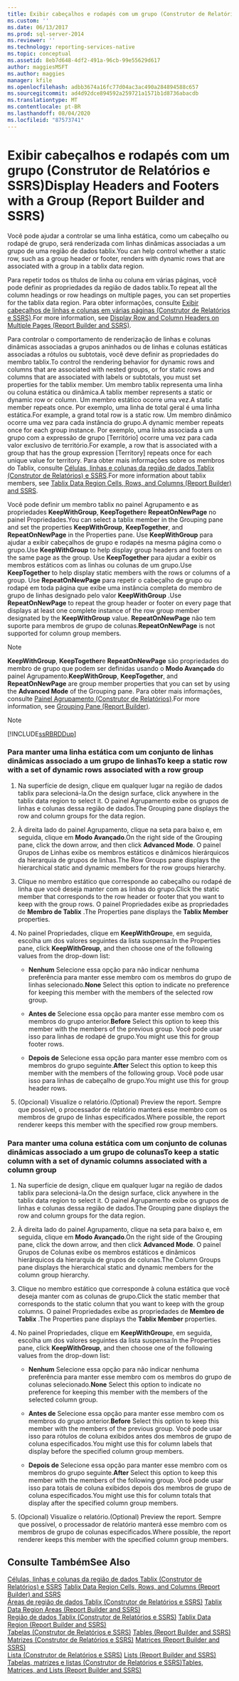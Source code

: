 ```yaml
---
title: Exibir cabeçalhos e rodapés com um grupo (Construtor de Relatórios e SSRS) | Microsoft Docs
ms.custom: ''
ms.date: 06/13/2017
ms.prod: sql-server-2014
ms.reviewer: ''
ms.technology: reporting-services-native
ms.topic: conceptual
ms.assetid: 8eb7d648-4df2-491a-96cb-99e55629d617
author: maggiesMSFT
ms.author: maggies
manager: kfile
ms.openlocfilehash: adbb3674a16fc77d04ac3ac490a284894588c657
ms.sourcegitcommit: ad4d92dce894592a259721a1571b1d8736abacdb
ms.translationtype: MT
ms.contentlocale: pt-BR
ms.lasthandoff: 08/04/2020
ms.locfileid: "87573741"
---
```

# <a name="display-headers-and-footers-with-a-group-report-builder-and-ssrs"></a><span data-ttu-id="f2cd4-102">Exibir cabeçalhos e rodapés com um grupo (Construtor de Relatórios e SSRS)</span><span class="sxs-lookup"><span data-stu-id="f2cd4-102">Display Headers and Footers with a Group (Report Builder and SSRS)</span></span>
  <span data-ttu-id="f2cd4-103">Você pode ajudar a controlar se uma linha estática, como um cabeçalho ou rodapé de grupo, será renderizada com linhas dinâmicas associadas a um grupo de uma região de dados tablix.</span><span class="sxs-lookup"><span data-stu-id="f2cd4-103">You can help control whether a static row, such as a group header or footer, renders with dynamic rows that are associated with a group in a tablix data region.</span></span>  
  
 <span data-ttu-id="f2cd4-104">Para repetir todos os títulos de linha ou coluna em várias páginas, você pode definir as propriedades da região de dados tablix.</span><span class="sxs-lookup"><span data-stu-id="f2cd4-104">To repeat all the column headings or row headings on multiple pages, you can set properties for the tablix data region.</span></span> <span data-ttu-id="f2cd4-105">Para obter informações, consulte [Exibir cabeçalhos de linhas e colunas em várias páginas &#40;Construtor de Relatórios e SSRS&#41;](display-row-and-column-headers-on-multiple-pages-report-builder-and-ssrs.md).</span><span class="sxs-lookup"><span data-stu-id="f2cd4-105">For more information, see [Display Row and Column Headers on Multiple Pages &#40;Report Builder and SSRS&#41;](display-row-and-column-headers-on-multiple-pages-report-builder-and-ssrs.md).</span></span>  
  
 <span data-ttu-id="f2cd4-106">Para controlar o comportamento de renderização de linhas e colunas dinâmicas associadas a grupos aninhados ou de linhas e colunas estáticas associadas a rótulos ou subtotais, você deve definir as propriedades do membro tablix.</span><span class="sxs-lookup"><span data-stu-id="f2cd4-106">To control the rendering behavior for dynamic rows and columns that are associated with nested groups, or for static rows and columns that are associated with labels or subtotals, you must set properties for the tablix member.</span></span> <span data-ttu-id="f2cd4-107">Um membro tablix representa uma linha ou coluna estática ou dinâmica.</span><span class="sxs-lookup"><span data-stu-id="f2cd4-107">A tablix member represents a static or dynamic row or column.</span></span> <span data-ttu-id="f2cd4-108">Um membro estático ocorre uma vez.</span><span class="sxs-lookup"><span data-stu-id="f2cd4-108">A static member repeats once.</span></span> <span data-ttu-id="f2cd4-109">Por exemplo, uma linha de total geral é uma linha estática.</span><span class="sxs-lookup"><span data-stu-id="f2cd4-109">For example, a grand total row is a static row.</span></span> <span data-ttu-id="f2cd4-110">Um membro dinâmico ocorre uma vez para cada instância do grupo.</span><span class="sxs-lookup"><span data-stu-id="f2cd4-110">A dynamic member repeats once for each group instance.</span></span> <span data-ttu-id="f2cd4-111">Por exemplo, uma linha associada a um grupo com a expressão de grupo [Território] ocorre uma vez para cada valor exclusivo de território.</span><span class="sxs-lookup"><span data-stu-id="f2cd4-111">For example, a row that is associated with a group that has the group expression [Territory] repeats once for each unique value for territory.</span></span> <span data-ttu-id="f2cd4-112">Para obter mais informações sobre os membros do Tablix, consulte [Células, linhas e colunas da região de dados Tablix &#40;Construtor de Relatórios&#41; e SSRS](tablix-data-region-cells-rows-and-columns-report-builder-and-ssrs.md).</span><span class="sxs-lookup"><span data-stu-id="f2cd4-112">For more information about tablix members, see [Tablix Data Region Cells, Rows, and Columns &#40;Report Builder&#41; and SSRS](tablix-data-region-cells-rows-and-columns-report-builder-and-ssrs.md).</span></span>  
  
 <span data-ttu-id="f2cd4-113">Você pode definir um membro tablix no painel Agrupamento e as propriedades **KeepWithGroup**, **KeepTogether**e **RepeatOnNewPage** no painel Propriedades.</span><span class="sxs-lookup"><span data-stu-id="f2cd4-113">You can select a tablix member in the Grouping pane and set the properties **KeepWithGroup**, **KeepTogether**, and **RepeatOnNewPage** in the Properties pane.</span></span> <span data-ttu-id="f2cd4-114">Use **KeepWithGroup** para ajudar a exibir cabeçalhos de grupo e rodapés na mesma página como o grupo.</span><span class="sxs-lookup"><span data-stu-id="f2cd4-114">Use **KeepWithGroup** to help display group headers and footers on the same page as the group.</span></span> <span data-ttu-id="f2cd4-115">Use **KeepTogether** para ajudar a exibir os membros estáticos com as linhas ou colunas de um grupo.</span><span class="sxs-lookup"><span data-stu-id="f2cd4-115">Use **KeepTogether** to help display static members with the rows or columns of a group.</span></span> <span data-ttu-id="f2cd4-116">Use **RepeatOnNewPage** para repetir o cabeçalho de grupo ou rodapé em toda página que exibe uma instância completa do membro de grupo de linhas designado pelo valor **KeepWithGroup** .</span><span class="sxs-lookup"><span data-stu-id="f2cd4-116">Use **RepeatOnNewPage** to repeat the group header or footer on every page that displays at least one complete instance of the row group member designated by the **KeepWithGroup** value.</span></span> <span data-ttu-id="f2cd4-117">**RepeatOnNewPage** não tem suporte para membros de grupo de colunas.</span><span class="sxs-lookup"><span data-stu-id="f2cd4-117">**RepeatOnNewPage** is not supported for column group members.</span></span>  
  
> [!NOTE]  
>  <span data-ttu-id="f2cd4-118">**KeepWithGroup**, **KeepTogether**e **RepeatOnNewPage** são propriedades do membro de grupo que podem ser definidas usando o **Modo Avançado** do painel Agrupamento.</span><span class="sxs-lookup"><span data-stu-id="f2cd4-118">**KeepWithGroup**, **KeepTogether**, and **RepeatOnNewPage** are group member properties that you can set by using the **Advanced Mode** of the Grouping pane.</span></span> <span data-ttu-id="f2cd4-119">Para obter mais informações, consulte [Painel Agrupamento &#40;Construtor de Relatórios&#41;](grouping-pane-report-builder.md).</span><span class="sxs-lookup"><span data-stu-id="f2cd4-119">For more information, see [Grouping Pane &#40;Report Builder&#41;](grouping-pane-report-builder.md).</span></span>  
  
> [!NOTE]  
>  [!INCLUDE[ssRBRDDup](../../includes/ssrbrddup-md.md)]  
  
### <a name="to-keep-a-static-row-with-a-set-of-dynamic-rows-associated-with-a-row-group"></a><span data-ttu-id="f2cd4-120">Para manter uma linha estática com um conjunto de linhas dinâmicas associado a um grupo de linhas</span><span class="sxs-lookup"><span data-stu-id="f2cd4-120">To keep a static row with a set of dynamic rows associated with a row group</span></span>  
  
1.  <span data-ttu-id="f2cd4-121">Na superfície de design, clique em qualquer lugar na região de dados tablix para selecioná-la.</span><span class="sxs-lookup"><span data-stu-id="f2cd4-121">On the design surface, click anywhere in the tablix data region to select it.</span></span> <span data-ttu-id="f2cd4-122">O painel Agrupamento exibe os grupos de linhas e colunas dessa região de dados.</span><span class="sxs-lookup"><span data-stu-id="f2cd4-122">The Grouping pane displays the row and column groups for the data region.</span></span>  
  
2.  <span data-ttu-id="f2cd4-123">À direita lado do painel Agrupamento, clique na seta para baixo e, em seguida, clique em **Modo Avançado**.</span><span class="sxs-lookup"><span data-stu-id="f2cd4-123">On the right side of the Grouping pane, click the down arrow, and then click **Advanced Mode**.</span></span> <span data-ttu-id="f2cd4-124">O painel Grupos de Linhas exibe os membros estáticos e dinâmicos hierárquicos da hierarquia de grupos de linhas.</span><span class="sxs-lookup"><span data-stu-id="f2cd4-124">The Row Groups pane displays the hierarchical static and dynamic members for the row groups hierarchy.</span></span>  
  
3.  <span data-ttu-id="f2cd4-125">Clique no membro estático que corresponde ao cabeçalho ou rodapé de linha que você deseja manter com as linhas do grupo.</span><span class="sxs-lookup"><span data-stu-id="f2cd4-125">Click the static member that corresponds to the row header or footer that you want to keep with the group rows.</span></span> <span data-ttu-id="f2cd4-126">O painel Propriedades exibe as propriedades de **Membro de Tablix** .</span><span class="sxs-lookup"><span data-stu-id="f2cd4-126">The Properties pane displays the **Tablix Member** properties.</span></span>  
  
4.  <span data-ttu-id="f2cd4-127">No painel Propriedades, clique em **KeepWithGroup**e, em seguida, escolha um dos valores seguintes da lista suspensa:</span><span class="sxs-lookup"><span data-stu-id="f2cd4-127">In the Properties pane, click **KeepWithGroup**, and then choose one of the following values from the drop-down list:</span></span>  
  
    -   <span data-ttu-id="f2cd4-128">**Nenhum** Selecione essa opção para não indicar nenhuma preferência para manter esse membro com os membros do grupo de linhas selecionado.</span><span class="sxs-lookup"><span data-stu-id="f2cd4-128">**None** Select this option to indicate no preference for keeping this member with the members of the selected row group.</span></span>  
  
    -   <span data-ttu-id="f2cd4-129">**Antes de** Selecione essa opção para manter esse membro com os membros do grupo anterior.</span><span class="sxs-lookup"><span data-stu-id="f2cd4-129">**Before** Select this option to keep this member with the members of the previous group.</span></span> <span data-ttu-id="f2cd4-130">Você pode usar isso para linhas de rodapé de grupo.</span><span class="sxs-lookup"><span data-stu-id="f2cd4-130">You might use this for group footer rows.</span></span>  
  
    -   <span data-ttu-id="f2cd4-131">**Depois de** Selecione essa opção para manter esse membro com os membros do grupo seguinte.</span><span class="sxs-lookup"><span data-stu-id="f2cd4-131">**After** Select this option to keep this member with the members of the following group.</span></span> <span data-ttu-id="f2cd4-132">Você pode usar isso para linhas de cabeçalho de grupo.</span><span class="sxs-lookup"><span data-stu-id="f2cd4-132">You might use this for group header rows.</span></span>  
  
5.  <span data-ttu-id="f2cd4-133">(Opcional) Visualize o relatório.</span><span class="sxs-lookup"><span data-stu-id="f2cd4-133">(Optional) Preview the report.</span></span> <span data-ttu-id="f2cd4-134">Sempre que possível, o processador de relatório manterá esse membro com os membros de grupo de linhas especificados.</span><span class="sxs-lookup"><span data-stu-id="f2cd4-134">Where possible, the report renderer keeps this member with the specified row group members.</span></span>  
  
### <a name="to-keep-a-static-column-with-a-set-of-dynamic-columns-associated-with-a-column-group"></a><span data-ttu-id="f2cd4-135">Para manter uma coluna estática com um conjunto de colunas dinâmicas associado a um grupo de colunas</span><span class="sxs-lookup"><span data-stu-id="f2cd4-135">To keep a static column with a set of dynamic columns associated with a column group</span></span>  
  
1.  <span data-ttu-id="f2cd4-136">Na superfície de design, clique em qualquer lugar na região de dados tablix para selecioná-la.</span><span class="sxs-lookup"><span data-stu-id="f2cd4-136">On the design surface, click anywhere in the tablix data region to select it.</span></span> <span data-ttu-id="f2cd4-137">O painel Agrupamento exibe os grupos de linhas e colunas dessa região de dados.</span><span class="sxs-lookup"><span data-stu-id="f2cd4-137">The Grouping pane displays the row and column groups for the data region.</span></span>  
  
2.  <span data-ttu-id="f2cd4-138">À direita lado do painel Agrupamento, clique na seta para baixo e, em seguida, clique em **Modo Avançado**.</span><span class="sxs-lookup"><span data-stu-id="f2cd4-138">On the right side of the Grouping pane, click the down arrow, and then click **Advanced Mode**.</span></span> <span data-ttu-id="f2cd4-139">O painel Grupos de Colunas exibe os membros estáticos e dinâmicos hierárquicos da hierarquia de grupos de colunas.</span><span class="sxs-lookup"><span data-stu-id="f2cd4-139">The Column Groups pane displays the hierarchical static and dynamic members for the column group hierarchy.</span></span>  
  
3.  <span data-ttu-id="f2cd4-140">Clique no membro estático que corresponde à coluna estática que você deseja manter com as colunas de grupo.</span><span class="sxs-lookup"><span data-stu-id="f2cd4-140">Click the static member that corresponds to the static column that you want to keep with the group columns.</span></span> <span data-ttu-id="f2cd4-141">O painel Propriedades exibe as propriedades de **Membro de Tablix** .</span><span class="sxs-lookup"><span data-stu-id="f2cd4-141">The Properties pane displays the **Tablix Member** properties.</span></span>  
  
4.  <span data-ttu-id="f2cd4-142">No painel Propriedades, clique em **KeepWithGroup**e, em seguida, escolha um dos valores seguintes da lista suspensa:</span><span class="sxs-lookup"><span data-stu-id="f2cd4-142">In the Properties pane, click **KeepWithGroup**, and then choose one of the following values from the drop-down list:</span></span>  
  
    -   <span data-ttu-id="f2cd4-143">**Nenhum** Selecione essa opção para não indicar nenhuma preferência para manter esse membro com os membros do grupo de colunas selecionado.</span><span class="sxs-lookup"><span data-stu-id="f2cd4-143">**None** Select this option to indicate no preference for keeping this member with the members of the selected column group.</span></span>  
  
    -   <span data-ttu-id="f2cd4-144">**Antes de** Selecione essa opção para manter esse membro com os membros do grupo anterior.</span><span class="sxs-lookup"><span data-stu-id="f2cd4-144">**Before** Select this option to keep this member with the members of the previous group.</span></span> <span data-ttu-id="f2cd4-145">Você pode usar isso para rótulos de coluna exibidos antes dos membros de grupo de coluna especificados.</span><span class="sxs-lookup"><span data-stu-id="f2cd4-145">You might use this for column labels that display before the specified column group members.</span></span>  
  
    -   <span data-ttu-id="f2cd4-146">**Depois de** Selecione essa opção para manter esse membro com os membros do grupo seguinte.</span><span class="sxs-lookup"><span data-stu-id="f2cd4-146">**After** Select this option to keep this member with the members of the following group.</span></span> <span data-ttu-id="f2cd4-147">Você pode usar isso para totais de coluna exibidos depois dos membros de grupo de coluna especificados.</span><span class="sxs-lookup"><span data-stu-id="f2cd4-147">You might use this for column totals that display after the specified column group members.</span></span>  
  
5.  <span data-ttu-id="f2cd4-148">(Opcional) Visualize o relatório.</span><span class="sxs-lookup"><span data-stu-id="f2cd4-148">(Optional) Preview the report.</span></span> <span data-ttu-id="f2cd4-149">Sempre que possível, o processador de relatório manterá esse membro com os membros de grupo de colunas especificados.</span><span class="sxs-lookup"><span data-stu-id="f2cd4-149">Where possible, the report renderer keeps this member with the specified column group members.</span></span>  
  
## <a name="see-also"></a><span data-ttu-id="f2cd4-150">Consulte Também</span><span class="sxs-lookup"><span data-stu-id="f2cd4-150">See Also</span></span>  
 <span data-ttu-id="f2cd4-151">[Células, linhas e colunas da região de dados Tablix &#40;Construtor de Relatórios&#41; e SSRS](tablix-data-region-cells-rows-and-columns-report-builder-and-ssrs.md) </span><span class="sxs-lookup"><span data-stu-id="f2cd4-151">[Tablix Data Region Cells, Rows, and Columns &#40;Report Builder&#41; and SSRS](tablix-data-region-cells-rows-and-columns-report-builder-and-ssrs.md) </span></span>  
 <span data-ttu-id="f2cd4-152">[Áreas de região de dados Tablix &#40;Construtor de Relatórios e SSRS&#41;](tablix-data-region-areas-report-builder-and-ssrs.md) </span><span class="sxs-lookup"><span data-stu-id="f2cd4-152">[Tablix Data Region Areas &#40;Report Builder and SSRS&#41;](tablix-data-region-areas-report-builder-and-ssrs.md) </span></span>  
 <span data-ttu-id="f2cd4-153">[Região de dados Tablix &#40;Construtor de Relatórios e SSRS&#41;](../tablix-data-region-report-builder-and-ssrs.md) </span><span class="sxs-lookup"><span data-stu-id="f2cd4-153">[Tablix Data Region &#40;Report Builder and SSRS&#41;](../tablix-data-region-report-builder-and-ssrs.md) </span></span>  
 <span data-ttu-id="f2cd4-154">[Tabelas &#40;Construtor de Relatórios e SSRS&#41;](tables-report-builder-and-ssrs.md) </span><span class="sxs-lookup"><span data-stu-id="f2cd4-154">[Tables &#40;Report Builder  and SSRS&#41;](tables-report-builder-and-ssrs.md) </span></span>  
 <span data-ttu-id="f2cd4-155">[Matrizes &#40;Construtor de Relatórios e SSRS&#41;](create-a-matrix-report-builder-and-ssrs.md) </span><span class="sxs-lookup"><span data-stu-id="f2cd4-155">[Matrices &#40;Report Builder and SSRS&#41;](create-a-matrix-report-builder-and-ssrs.md) </span></span>  
 <span data-ttu-id="f2cd4-156">[Lista &#40;Construtor de Relatórios e SSRS&#41;](create-invoices-and-forms-with-lists-report-builder-and-ssrs.md) </span><span class="sxs-lookup"><span data-stu-id="f2cd4-156">[Lists &#40;Report Builder and SSRS&#41;](create-invoices-and-forms-with-lists-report-builder-and-ssrs.md) </span></span>  
 [<span data-ttu-id="f2cd4-157">Tabelas, matrizes e listas &#40;Construtor de Relatórios e SSRS&#41;</span><span class="sxs-lookup"><span data-stu-id="f2cd4-157">Tables, Matrices, and Lists &#40;Report Builder and SSRS&#41;</span></span>](tables-matrices-and-lists-report-builder-and-ssrs.md)  
  
  
